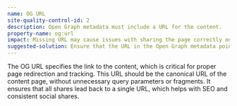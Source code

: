 ```yaml
---
name: OG URL
site-quality-control-id: 2
description: Open Graph metadata must include a URL for the content.
property-name: og:url
impact: Missing URL may cause issues with sharing the page correctly on social platforms.
suggested-solution: Ensure that the URL in the Open Graph metadata points to the correct page or content.
---
```


The OG URL specifies the link to the content, which is critical for proper page
redirection and tracking. This URL should be the canonical URL of the content
page, without unnecessary query parameters or fragments. It ensures that all
shares lead back to a single URL, which helps with SEO and consistent social
shares.
